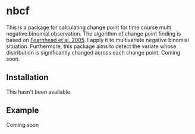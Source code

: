 # nbcf

This is a package for calculating change point for time course multi negative binomial observation. The algorithm of change point finding is based on [Fearnhead et al. 2005](https://ieeexplore.ieee.org/document/1433145). I apply it to multivariate negative binomial situation. Furthermore, this package aims to detect the variate whose distribution is significantly changed across each change point. Coming soon.

## Installation

This hasn't been available.
## Example

Coming soon

